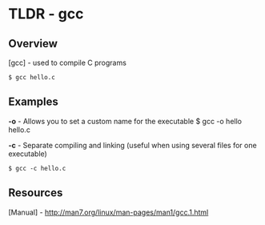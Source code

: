 TLDR - gcc
==========

Overview
--------

[gcc] - used to compile C programs

	$ gcc hello.c

Examples
--------

**-o** - Allows you to set a custom name for the executable
	$ gcc -o hello hello.c

**-c** - Separate compiling and linking (useful when using several files for one executable)

	$ gcc -c hello.c

Resources
---------

[Manual] - http://man7.org/linux/man-pages/man1/gcc.1.html
